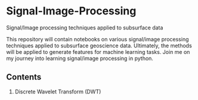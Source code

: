 # Signal-Image-Processing
Signal/Image processing techniques applied to subsurface data 

This repository will contain notebooks on various signal/image processing techniques applied to subsurface geoscience data. Ultimately, the methods will be applied to generate features for machine learning tasks. Join me on my journey into learning signal/image processing in python.

## Contents
1. Discrete Wavelet Transform (DWT)

